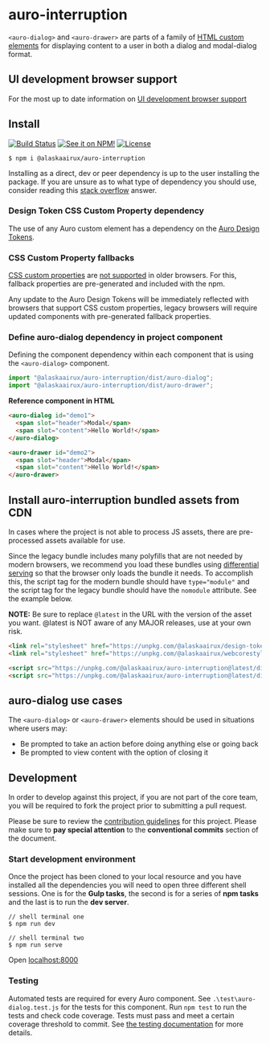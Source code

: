 # auro-interruption

`<auro-dialog>` and `<auro-drawer>` are parts of a family of [HTML custom elements](https://developer.mozilla.org/en-US/docs/Web/Web_Components/Using_custom_elements) for displaying content to a user in both a dialog and modal-dialog format.

## UI development browser support

For the most up to date information on [UI development browser support](https://auro.alaskaair.com/support/browsersSupport)

## Install

[![Build Status](https://img.shields.io/github/workflow/status/AlaskaAirlines/auro-interruption/Test%20and%20publish?branch=master&style=for-the-badge)](https://github.com/AlaskaAirlines/auro-interruption/actions?query=workflow%3A%22test+and+publish%22)
[![See it on NPM!](https://img.shields.io/npm/v/@alaskaairux/auro-interruption?style=for-the-badge&color=orange)](https://www.npmjs.com/package/@alaskaairux/auro-interruption)
[![License](https://img.shields.io/npm/l/@alaskaairux/auro-interruption?color=blue&style=for-the-badge)](https://www.apache.org/licenses/LICENSE-2.0)

```shell
$ npm i @alaskaairux/auro-interruption
```

Installing as a direct, dev or peer dependency is up to the user installing the package. If you are unsure as to what type of dependency you should use, consider reading this [stack overflow](https://stackoverflow.com/questions/18875674/whats-the-difference-between-dependencies-devdependencies-and-peerdependencies) answer.

### Design Token CSS Custom Property dependency

The use of any Auro custom element has a dependency on the [Auro Design Tokens](https://auro.alaskaair.com/getting-started/developers/design-tokens).

### CSS Custom Property fallbacks

[CSS custom properties](https://developer.mozilla.org/en-US/docs/Web/CSS/Using_CSS_custom_properties) are [not supported](https://auro.alaskaair.com/support/custom-properties) in older browsers. For this, fallback properties are pre-generated and included with the npm.

Any update to the Auro Design Tokens will be immediately reflected with browsers that support CSS custom properties, legacy browsers will require updated components with pre-generated fallback properties.

### Define auro-dialog dependency in project component

Defining the component dependency within each component that is using the `<auro-dialog>` component.

```javascript
import "@alaskaairux/auro-interruption/dist/auro-dialog";
import "@alaskaairux/auro-interruption/dist/auro-drawer";
```

**Reference component in HTML**

```html
<auro-dialog id="demo1">
  <span slot="header">Modal</span>
  <span slot="content">Hello World!</span>
</auro-dialog>

<auro-drawer id="demo2">
  <span slot="header">Modal</span>
  <span slot="content">Hello World!</span>
</auro-drawer>
```

## Install auro-interruption bundled assets from CDN

In cases where the project is not able to process JS assets, there are pre-processed assets available for use.

Since the legacy bundle includes many polyfills that are not needed by modern browsers, we recommend you load these bundles using [differential serving](https://philipwalton.com/articles/deploying-es2015-code-in-production-today/) so that the browser only loads the bundle it needs. To accomplish this, the script tag for the modern bundle should have `type="module"` and the script tag for the legacy bundle should have the `nomodule` attribute. See the example below.

**NOTE:** Be sure to replace `@latest` in the URL with the version of the asset you want. @latest is NOT aware of any MAJOR releases, use at your own risk.

```html
<link rel="stylesheet" href="https://unpkg.com/@alaskaairux/design-tokens@latest/dist/tokens/CSSCustomProperties.css" />
<link rel="stylesheet" href="https://unpkg.com/@alaskaairux/webcorestylesheets@latest/dist/bundled/essentials.css" />

<script src="https://unpkg.com/@alaskaairux/auro-interruption@latest/dist/auro-interruption__bundled.es5.js" nomodule></script>
<script src="https://unpkg.com/@alaskaairux/auro-interruption@latest/dist/auro-interruption__bundled.js" type="module"></script>
```

## auro-dialog use cases

The `<auro-dialog>` or `<auro-drawer>` elements should be used in situations where users may:

* Be prompted to take an action before doing anything else or going back
* Be prompted to view content with the option of closing it

## Development

In order to develop against this project, if you are not part of the core team, you will be required to fork the project prior to submitting a pull request.

Please be sure to review the [contribution guidelines](https://auro.alaskaair.com/getting-started/developers/contributing) for this project. Please make sure to **pay special attention** to the **conventional commits** section of the document.

### Start development environment

Once the project has been cloned to your local resource and you have installed all the dependencies you will need to open three different shell sessions. One is for the **Gulp tasks**, the second is for a series of **npm tasks** and the last is to run the **dev server**.

```shell
// shell terminal one
$ npm run dev

// shell terminal two
$ npm run serve
```

Open [localhost:8000](http://localhost:8000/)

### Testing
Automated tests are required for every Auro component. See `.\test\auro-dialog.test.js` for the tests for this component. Run `npm test` to run the tests and check code coverage. Tests must pass and meet a certain coverage threshold to commit. See [the testing documentation](https://auro.alaskaair.com/support/tests) for more details.
